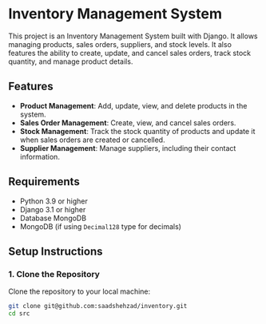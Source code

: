 # Inventory Management System

This project is an Inventory Management System built with Django. It allows managing products, sales orders, suppliers, and stock levels. It also features the ability to create, update, and cancel sales orders, track stock quantity, and manage product details.

## Features

- **Product Management**: Add, update, view, and delete products in the system.
- **Sales Order Management**: Create, view, and cancel sales orders.
- **Stock Management**: Track the stock quantity of products and update it when sales orders are created or cancelled.
- **Supplier Management**: Manage suppliers, including their contact information.

## Requirements

- Python 3.9 or higher
- Django 3.1 or higher
- Database MongoDB
- MongoDB (if using `Decimal128` type for decimals)

## Setup Instructions

### 1. Clone the Repository

Clone the repository to your local machine:

```bash
git clone git@github.com:saadshehzad/inventory.git
cd src
